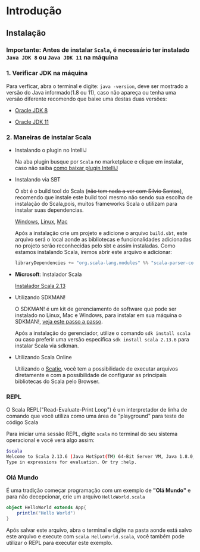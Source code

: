 # Introdução

## Instalação

### **Importante**: Antes de instalar `Scala`, é necessário ter instalado `Java JDK 8` ou `Java JDK 11` na máquina

### 1. Verificar JDK na máquina

Para verficar, abra o terminal e digite:
`java -version`, deve ser mostrado a versão do Java informado(1.8 ou 11), caso não apareça ou tenha uma versão diferente recomendo que baixe uma destas duas versões:

* [Oracle JDK 8](https://www.oracle.com/java/technologies/javase-jdk8-downloads.html)

* [Oracle JDK 11](https://www.oracle.com/java/technologies/javase-jdk11-downloads.html)

### 2. Maneiras de instalar Scala

* Instalando o plugin no IntelliJ

    Na aba plugin busque por `Scala` no marketplace e clique em instalar, caso não saiba [como baixar plugin IntelliJ](https://www.jetbrains.com/help/idea/managing-plugins.html)

* Instalando via SBT

    O sbt é o build tool do Scala (~~não tem nada a ver com Silvio Santos~~), recomendo que instale este build tool mesmo não sendo sua escolha de instalação do Scala,pois, muitos frameworks Scala o utilizam para instalar suas dependencias.

    [Windows](https://www.scala-sbt.org/1.x/docs/Installing-sbt-on-Windows.html),
    [Linux](https://www.scala-sbt.org/1.x/docs/Installing-sbt-on-Linux.html),
    [Mac](https://www.scala-sbt.org/1.x/docs/Installing-sbt-on-Mac.html)

    Após a instalação crie um projeto e adicione o arquivo `build.sbt`, este arquivo será o local aonde as bibliotecas e funcionalidades adicionadas no projeto serão reconhecidas pelo sbt e assim instaladas. Como estamos instalando Scala, iremos abrir este arquivo e adicionar:

    ````sbt
    libraryDependencies += "org.scala-lang.modules" %% "scala-parser-combinators" % "1.1.2"
    ````

* **Microsoft**: Instalador Scala

    [Instalador Scala 2.13](https://downloads.lightbend.com/scala/2.13.6/scala-2.13.6.msi)

* Utilizando SDKMAN!

    O SDKMAN! é um kit de gerenciamento de software que pode ser instalado no Linux, Mac e Windows, para instalar em sua máquina o SDKMAN!, [veja este passo a passo](https://sdkman.io/install).

    Após a instalação do gerenciador, utilize o comando `sdk install scala` ou caso preferir uma versão especifica `sdk install scala 2.13.6` para instalar Scala via sdkman.

* Utilizando Scala Online

    Utilizando o [Scatie](https://scastie.scala-lang.org/), você tem a possibilidade de executar arquivos diretamente e com a possibilidade de configurar as principais bibliotecas do Scala pelo Browser.

### **REPL**

O Scala REPL("Read-Evaluate-Print Loop") é um interpretador de linha de comando que você utiliza como uma área de "playground" para teste de código Scala

Para iniciar uma sessão REPL, digite `scala` no terminal do seu sistema operacional e você verá algo assim:

```bash
$scala
Welcome to Scala 2.13.6 (Java HotSpot(TM) 64-Bit Server VM, Java 1.8.0_301).
Type in expressions for evaluation. Or try :help.
```

### **Olá Mundo**

É uma tradição começar programação com um exemplo de **"Olá Mundo"** e para não decepcionar, crie um arquivo `HelloWorld.scala`

```scala
object HelloWorld extends App{
    println("Hello World")
}
```

Após salvar este arquivo, abra o terminal e digite na pasta aonde está salvo este arquivo e execute com `scala HelloWorld.scala`, você também pode utilizar o REPL para executar este exemplo.
